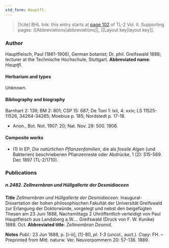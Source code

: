 ```yaml
---
std_form: Hauptfl.
---
```


> [!cite] BHL link: this entry starts at [page 102](https://www.biodiversitylibrary.org/page/33068344) of TL-2 Vol. II.
> Supporting pages: [[Abbreviations|abbreviations]], [[Layout key|layout key]].

### Author

Hauptfleisch, Paul (1861-1906), German botanist; Dr. phil. Greifswald 1888; lecturer at the Technische Hochschule, Stuttgart. 
**Abbreviated name**: *Hauptfl.*

#### Herbarium and types

Unknown.

#### Bibliography and biography

Barnhart 2: 139; BM 2: 801; CSP 15: 687; De Toni 1: lxii, 4: xxix; LS 11525-11526, 34264-34265; Moebius p. 185; Nordstedt p. 17-18.
- Anon., Bot. Not. 1907: 20; Nat. Nov. 28: 500. 1906.

#### Composite works

- (1) In EP, *Die natürlichen Pflanzenfamilien*, die als *fossile Algen* (und Bakterien) beschriebenen Pfianzenreste oder Abdrücke, 1 (2): 515-569. Dec 1897 (TL-2/1710).

### Publications

##### n.2482. Zellmernbran und Hüllgallerte der Desmidiaceen

**Title**
*Zellmernbran und Hüllgallerte der Desmidiaceen*. Inaugural-Dissertation der hohen philosophischen Fakultät der Universität Greifswald zur Erlangung der Doktorwürde, vorgelegt und nebst den beigefügten Thesen am 23 Juni 1888, Nachsmittags 2 Uhröffentlich verteidigt von Paul Hauptfleisch aus Landsberg a.W.... Greifswald (Druck von F. W. Kunike) 1888. Oct.
**Abbreviated title**: *Zellmembran Desmid.*

**Notes**
*Publ*.: 23 Jun 1888, p. \[i-iii\], \[1\]-80, *pl. 1-3* (uncol., auct.). *Copy*: FH. – Preprinted from Mitt. naturw. Ver. Neuvorpommern 20: 57-136. 1889.

